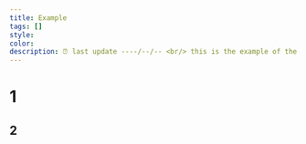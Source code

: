 ```yaml
---
title: Example
tags: []
style: 
color: 
description: ⏰ last update ----/--/-- <br/> this is the example of the post file
---
```




# 1

## 2

